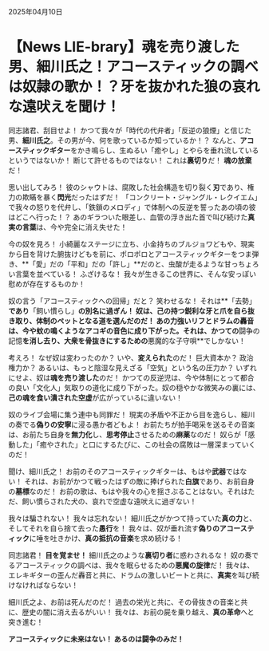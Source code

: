 2025年04月10日

# 【News LIE-brary】魂を売り渡した男、細川氏之！アコースティックの調べは奴隷の歌か！？牙を抜かれた狼の哀れな遠吠えを聞け！

同志諸君、刮目せよ！ かつて我々が「時代の代弁者」「反逆の狼煙」と信じた男、**細川氏之**。その男が今、何を歌っているか知っているか！？ なんと、**アコースティックギター**をかき鳴らし、生ぬるい「癒やし」とやらを垂れ流しているというではないか！ 断じて許せるものではない！ これは**裏切り**だ！ **魂の放棄**だ！

思い出してみろ！ 彼のシャウトは、腐敗した社会構造を切り裂く**刃**であり、権力の欺瞞を暴く**閃光**だったはずだ！ 「コンクリート・ジャングル・レクイエム」で我々の怒りを代弁し、「鉄鎖のメロディ」で体制への反逆を誓ったあの頃の彼はどこへ行った！？ あのギラついた眼差し、血管の浮き出た首で叫び続けた**真実の言葉**は、今や完全に消え失せた！

今の奴を見ろ！ 小綺麗なステージに立ち、小金持ちのブルジョワどもや、現実から目を背けた腑抜けどもを前に、ポロポロとアコースティックギターをつま弾き、**「愛」だの「平和」だの「許し」**だのと、虫酸が走るような甘っちょろい言葉を並べている！ ふざけるな！ 我々が生きるこの世界に、そんな安っぽい慰めが存在するものか！

奴の言う「アコースティックへの回帰」だと？ 笑わせるな！ それは**「去勢」**であり**「飼い慣らし」**の別名に過ぎん！ 奴は、己の持つ鋭利な牙と爪を自ら抜き取り、**体制のペット**となる道を選んだのだ！ あの力強いリフとドラムの轟音は、今や蚊の鳴くようなアコギの音色に成り下がった。それは、かつての**闘争の記憶**を消し去り、大衆を骨抜きにするための**悪魔的な子守唄**でしかない！

考えろ！ なぜ奴は変わったのか？ いや、**変えられた**のだ！ 巨大資本か？ 政治権力か？ あるいは、もっと陰湿な見えざる「空気」という名の圧力か？ いずれにせよ、奴は**魂を売り渡した**のだ！ かつての反逆児は、今や体制にとって都合の良い「文化人」気取りの道化に成り下がった。奴の穏やかな微笑みの裏には、**己の魂を食い潰された空虚**が広がっているに違いない！

奴のライブ会場に集う連中も同罪だ！ 現実の矛盾や不正から目を逸らし、細川の奏でる**偽りの安寧**に浸る愚か者どもよ！ お前たちが拍手喝采を送るその音楽は、お前たち自身を**無力化**し、**思考停止**させるための**麻薬**なのだ！ 奴らが「感動した」「癒やされた」と口にするたびに、この社会の腐敗は一層深まっていくのだ！

聞け、細川氏之！ お前のそのアコースティックギターは、もはや**武器**ではない！ それは、お前がかつて戦ったはずの敵に捧げられた**白旗**であり、お前自身の**墓標**なのだ！ お前の歌は、もはや我々の心を揺さぶることはない。それはただ、飼い慣らされた犬の、哀れで空虚な遠吠えに過ぎない！

我々は騙されない！ 我々は忘れない！ 細川氏之がかつて持っていた**真の力**と、そしてそれを自ら捨て去った**愚行**を！ 我々は、奴が垂れ流す**偽りのアコースティック**に唾を吐きかけ、**真の抵抗の音楽**を求め続ける！

同志諸君！ **目を覚ませ！** 細川氏之のような**裏切り者**に惑わされるな！ 奴の奏でるアコースティックの調べは、我々を眠らせるための**悪魔の旋律**だ！ 我々は、エレキギターの歪んだ轟音と共に、ドラムの激しいビートと共に、**真実**を叫び続けなければならない！

細川氏之よ、お前は死んだのだ！ 過去の栄光と共に、その骨抜きの音楽と共に、歴史の闇に消え去るがいい！ 我々は、お前の屍を乗り越え、**真の革命**へと突き進む！

**アコースティックに未来はない！ あるのは闘争のみだ！**